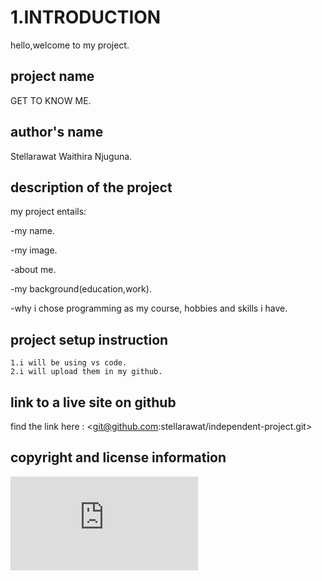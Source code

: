 # 1.INTRODUCTION 
hello,welcome to my project. 

## project name
GET TO KNOW ME.

## author's name
Stellarawat Waithira Njuguna.

## description of the project 
my project entails: 
 
-my name.

 -my image.

 -about me.

 -my background(education,work).

 -why i chose programming as my course,
 hobbies and skills i have. 


## project setup instruction
    1.i will be using vs code.
    2.i will upload them in my github.

## link to a live site on github
find the link here :
<git@github.com:stellarawat/independent-project.git>
 
## copyright and license information 
![license](https://github.com/stellarawat/independent-project/file1/master/license.md)